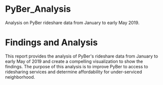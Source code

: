 # PyBer_Analysis
Analysis on PyBer rideshare data from January to early May 2019.
# Findings and Analysis
This report provides the analysis of PyBer's rideshare data from January to early May of 2019 and create a compelling visualization to show the findings. The purpose of this analysis is to improve PyBer to access to ridesharing services and determine affordability for under-serviced neighborhood. 
